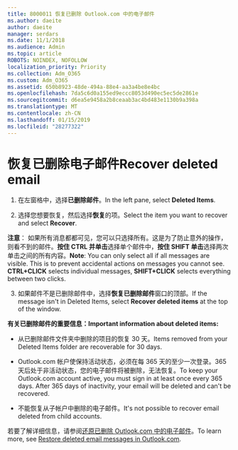 ```yaml
---
title: 8000011 恢复已删除 Outlook.com 中的电子邮件
ms.author: daeite
author: daeite
manager: serdars
ms.date: 11/1/2018
ms.audience: Admin
ms.topic: article
ROBOTS: NOINDEX, NOFOLLOW
localization_priority: Priority
ms.collection: Adm_O365
ms.custom: Adm_O365
ms.assetid: 650b8923-48de-494a-88e4-aa3a4be8e4bc
ms.openlocfilehash: 7da5c6d0a155ed9eccc8053d490ec5ec5de2861e
ms.sourcegitcommit: d6ea5e9458a2b8ceaab3ac4bd483e1130b9a398a
ms.translationtype: MT
ms.contentlocale: zh-CN
ms.lasthandoff: 01/15/2019
ms.locfileid: "28277322"
---
```

# <a name="recover-deleted-email"></a><span data-ttu-id="f6e0f-102">恢复已删除电子邮件</span><span class="sxs-lookup"><span data-stu-id="f6e0f-102">Recover deleted email</span></span>

1. <span data-ttu-id="f6e0f-103">在左窗格中，选择**已删除邮件**。</span><span class="sxs-lookup"><span data-stu-id="f6e0f-103">In the left pane, select **Deleted Items**.</span></span> 
    
2. <span data-ttu-id="f6e0f-104">选择您想要恢复，然后选择**恢复**的项。</span><span class="sxs-lookup"><span data-stu-id="f6e0f-104">Select the item you want to recover and select **Recover**.</span></span> 
  
 <span data-ttu-id="f6e0f-p101">**注意**： 如果所有消息都都可见，您可以只选择所有。这是为了防止意外的操作，则看不到的邮件。**按住 CTRL 并单击**选择单个邮件中，**按住 SHIFT 单击**选择两次单击之间的所有内容。</span><span class="sxs-lookup"><span data-stu-id="f6e0f-p101">**Note**: You can only select all if all messages are visible. This is to prevent accidental actions on messages you cannot see. **CTRL+CLICK** selects individual messages, **SHIFT+CLICK** selects everything between two clicks.</span></span> 
    
3. <span data-ttu-id="f6e0f-108">如果邮件不是已删除邮件中，选择**恢复已删除邮件**窗口的顶部。</span><span class="sxs-lookup"><span data-stu-id="f6e0f-108">If the message isn't in Deleted Items, select **Recover deleted items** at the top of the window.</span></span> 
    
 <span data-ttu-id="f6e0f-109">**有关已删除邮件的重要信息：**</span><span class="sxs-lookup"><span data-stu-id="f6e0f-109">**Important information about deleted items:**</span></span>
  
- <span data-ttu-id="f6e0f-110">从已删除邮件文件夹中删除的项目的恢复 30 天。</span><span class="sxs-lookup"><span data-stu-id="f6e0f-110">Items removed from your Deleted Items folder are recoverable for 30 days.</span></span>
    
- <span data-ttu-id="f6e0f-p102">Outlook.com 帐户使保持活动状态，必须在每 365 天的至少一次登录。365 天后处于非活动状态，您的电子邮件将被删除，无法恢复。</span><span class="sxs-lookup"><span data-stu-id="f6e0f-p102">To keep your Outlook.com account active, you must sign in at least once every 365 days. After 365 days of inactivity, your email will be deleted and can't be recovered.</span></span>
    
- <span data-ttu-id="f6e0f-113">不能恢复从子帐户中删除的电子邮件。</span><span class="sxs-lookup"><span data-stu-id="f6e0f-113">It's not possible to recover email deleted from child accounts.</span></span>
    
<span data-ttu-id="f6e0f-114">若要了解详细信息，请参阅[还原已删除 Outlook.com 中的电子邮件](https://go.microsoft.com/fwlink/p/?linkid=873117)。</span><span class="sxs-lookup"><span data-stu-id="f6e0f-114">To learn more, see [Restore deleted email messages in Outlook.com](https://go.microsoft.com/fwlink/p/?linkid=873117).</span></span>
  

